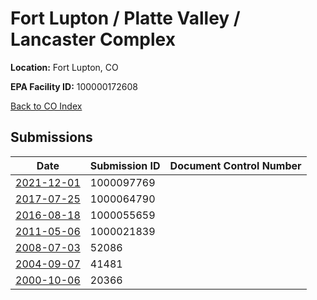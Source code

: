 # Fort Lupton / Platte Valley / Lancaster Complex

**Location:** Fort Lupton, CO

**EPA Facility ID:** 100000172608

[Back to CO Index](../../index.md)

## Submissions

| Date | Submission ID | Document Control Number |
|------|--------------|-------------------------|
| [2021-12-01](submissions/1000097769.md) | 1000097769 |  |
| [2017-07-25](submissions/1000064790.md) | 1000064790 |  |
| [2016-08-18](submissions/1000055659.md) | 1000055659 |  |
| [2011-05-06](submissions/1000021839.md) | 1000021839 |  |
| [2008-07-03](submissions/52086.md) | 52086 |  |
| [2004-09-07](submissions/41481.md) | 41481 |  |
| [2000-10-06](submissions/20366.md) | 20366 |  |
